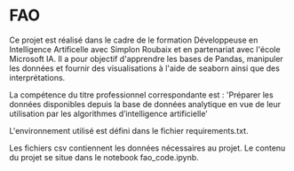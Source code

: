 # FAO

Ce projet est réalisé dans le cadre de le formation Développeuse en Intelligence Artificelle avec Simplon Roubaix et en partenariat avec l'école Microsoft IA. Il a pour objectif d'apprendre les bases de Pandas, manipuler les données et fournir des visualisations à l'aide de seaborn ainsi que des interprétations. 

La compétence du titre professionnel correspondante est : 
'Préparer les données disponibles depuis la base de données analytique en vue de leur utilisation par les algorithmes d’intelligence artificielle'

L'environnement utilisé est défini dans le fichier requirements.txt.

Les fichiers csv contiennent les données nécessaires au projet. Le contenu du projet se situe dans le notebook fao_code.ipynb.